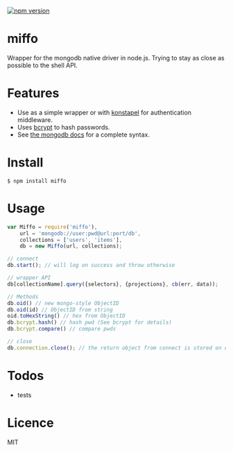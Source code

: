 [![npm version](https://badge.fury.io/js/miffo.svg)](https://badge.fury.io/js/miffo)

# miffo
Wrapper for the mongodb native driver in node.js. Trying to stay as close as possible to the shell API.

# Features
- Use as a simple wrapper or with [konstapel](https://github.com/karlpokus/konstapel) for authentication middleware.
- Uses [bcrypt](https://github.com/ncb000gt/node.bcrypt.js/) to hash passwords.
- See [the mongodb docs](https://github.com/mongodb/node-mongodb-native) for a complete syntax.

# Install
```
$ npm install miffo
```

# Usage
```javascript
var Miffo = require('miffo'),
    url = 'mongodb://user:pwd@url:port/db',
    collections = ['users', 'items'],
    db = new Miffo(url, collections);

// connect
db.start(); // will log on success and throw otherwise

// wrapper API
db[collectionName].query({selectors}, {projections}, cb(err, data));

// Methods
db.oid() // new mongo-style ObjectID
db.oid(id) // ObjectID from string
oid.toHexString() // hex from ObjectID
db.bcrypt.hash() // hash pwd (See bcrypt for details)
db.bcrypt.compare() // compare pwds

// close
db.connection.close(); // the return object from connect is stored on db.connection
```

# Todos
- tests

# Licence
MIT
